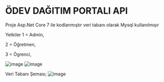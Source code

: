 # ÖDEV DAĞITIM PORTALI API

Proje Asp.Net Core 7 ile kodlanmıştır veri tabanı olarak Mysql kullanılmışır

Yetkiler
1 = Admin,

2 = Öğretmen,

3 = Ögrenci,



![image](https://user-images.githubusercontent.com/99049986/236611221-61cc89b0-d8a4-4967-a3a1-9429db4c2cc6.png)
![image](https://user-images.githubusercontent.com/99049986/236611241-fdf77e0d-99a8-47c7-8536-22496a4357e9.png)




Veri Tabanı Şeması;
![image](https://user-images.githubusercontent.com/99049986/236611276-9d39c333-3679-45e4-94e0-00744bb2c98a.png)
